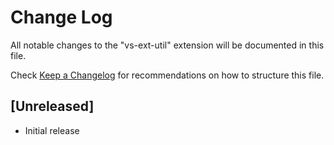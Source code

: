 # Change Log

All notable changes to the "vs-ext-util" extension will be documented in this file.

Check [Keep a Changelog](http://keepachangelog.com/) for recommendations on how to structure this file.

## [Unreleased]

- Initial release